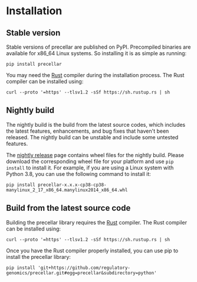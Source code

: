 Installation
============

Stable version
--------------

Stable versions of precellar are published on PyPI.
Precompiled binaries are available for x86_64 Linux systems.
So installing it is as simple as running:

```
pip install precellar
```

You may need the [Rust](https://www.rust-lang.org/tools/install) compiler during
the installation process. The Rust compiler can be installed using:

```
curl --proto '=https' --tlsv1.2 -sSf https://sh.rustup.rs | sh
```

Nightly build
-------------

The nightly build is the build from the latest source codes, which includes the
latest features, enhancements, and bug fixes that haven't been released. 
The nightly build can be unstable and include some untested features.

The [nightly release](https://github.com/regulatory-genomics/precellar/releases/tag/nightly) page
contains wheel files for the nightly build.
Please download the corresponding wheel file for your platform and use `pip install` to install it.
For example, if you are using a Linux system with Python 3.8, you can use the following command to install it:

```
pip install precellar-x.x.x-cp38-cp38-manylinux_2_17_x86_64.manylinux2014_x86_64.whl
```

Build from the latest source code 
---------------------------------

Building the precellar library requires the [Rust](https://www.rust-lang.org/tools/install) compiler.
The Rust compiler can be installed using:

```
curl --proto '=https' --tlsv1.2 -sSf https://sh.rustup.rs | sh
```

Once you have the Rust compiler properly installed, you can use pip to install the precellar library:

```
pip install 'git+https://github.com/regulatory-genomics/precellar.git#egg=precellar&subdirectory=python'
```